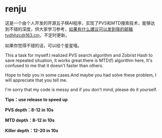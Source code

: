 # renju

这是一个由个人开发的开源五子棋AI程序，实现了PVS和MTD搜索技术，能够达到不错的深度，供大家学习参考，如果有什么建议可以发到我的邮箱tydhhzc@163.cm，不定时更新。

如果你觉得不错的话，可以给个星星哦。

This a task for myself.I realized PVS search algorithm and Zobrist Hash to save repeated situation, it works great.there is MTD(f) algorithm here, It's confused to me that it doesn't faster than others.

Hope to help you in some cases.And maybe you had solve these problem, I will appreciate that you tell me.

I'm sorry that my code is messy and if you don't mind, please do it yourself.

**Tips：use release to speed up**

**PVS  depth：8-12 in 10s**

**MTD depth：8-12 in 10s**

**Killer depth：12-20 in 10s**
